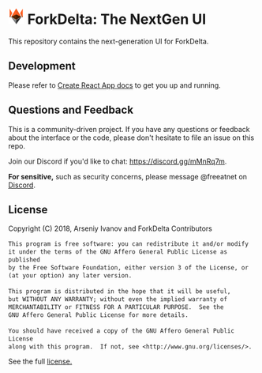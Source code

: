 # ![ForkDelta logo](public/favicon-32x32.png) ForkDelta: The NextGen UI

This repository contains the next-generation UI for ForkDelta.

## Development

Please refer to [Create React App docs](docs/README.md) to get you up
and running.

## Questions and Feedback

This is a community-driven project. If you have any questions or feedback
about the interface or the code, please don't hesitate to file an issue on
this repo.

Join our Discord if you'd like to chat: https://discord.gg/mMnRq7m.

**For sensitive,** such as security concerns, please message @freeatnet on [Discord](https://discord.gg/mMnRq7m).

## License

Copyright (C) 2018, Arseniy Ivanov and ForkDelta Contributors

    This program is free software: you can redistribute it and/or modify
    it under the terms of the GNU Affero General Public License as published
    by the Free Software Foundation, either version 3 of the License, or
    (at your option) any later version.

    This program is distributed in the hope that it will be useful,
    but WITHOUT ANY WARRANTY; without even the implied warranty of
    MERCHANTABILITY or FITNESS FOR A PARTICULAR PURPOSE.  See the
    GNU Affero General Public License for more details.

    You should have received a copy of the GNU Affero General Public License
    along with this program.  If not, see <http://www.gnu.org/licenses/>.

See the full [license.](LICENSE)
